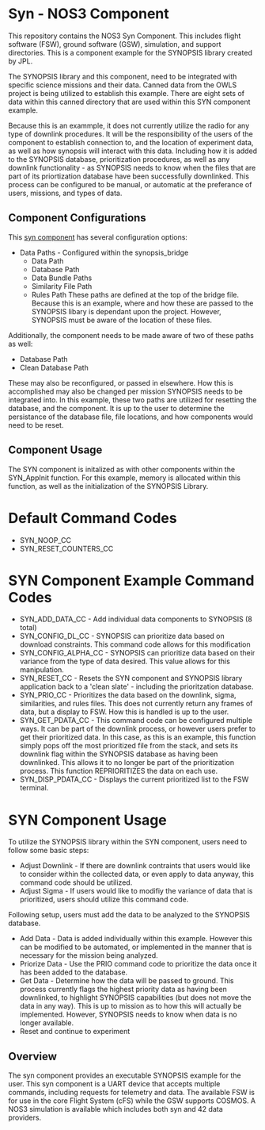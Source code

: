 # Syn - NOS3 Component
This repository contains the NOS3 Syn Component.
This includes flight software (FSW), ground software (GSW), simulation, and support directories.
This is a component example for the SYNOPSIS library created by JPL. 

The SYNOPSIS library and this component, need to be integrated with specific science missions and their data.  Canned data from the OWLS project is being 
utilized to establish this example.  There are eight sets of data within this canned directory that are used within this SYN component example.

Because this is an exammple, it does not currently utilize the radio for any type of downlink procedures.  It will be the responsibility of the users of the component
to establish connection to, and the location of experiment data, as well as how synopsis will interact with this data.  Including how it is added to the SYNOPSIS
database, prioritization procedures, as well as any downlink functionality - as SYNOPSIS needs to know when the files that are part of its priortization database have
been successfully downlinked.  This process can be configured to be manual, or automatic at the preferance of users, missions, and types of data.

## Component Configurations
This [syn component](https://aetd-git.gsfc.nasa.gov/itc/jpl/synopsis/syn_component/syn_nos3) has several configuration options:
* Data Paths - Configured within the synopsis_bridge
  * Data Path
  * Database Path
  * Data Bundle Paths
  * Similarity File Path
  * Rules Path
These paths are defined at the top of the bridge file.  Because this is an example, where and how these are passed to the SYNOPSIS libary is dependant upon the project.  However, SYNOPSIS must be aware of the location of these files.

Additionally, the component needs to be made aware of two of these paths as well:
* Database Path
* Clean Database Path

These may also be reconfigured, or passed in elsewhere.  How this is accomplished may also be changed per mission SYNOPSIS needs to be integrated into.  In this example, these two paths are utilized for resetting the database, and the component.  It is up to the user to determine the persistance of the database file, file locations, and how components would need to be reset.

## Component Usage
The SYN component is initalized as with other components within the SYN_AppInit function.  For this example, memory is allocated within this function, as well as the initialization of the SYNOPSIS Library.


# Default Command Codes
* SYN_NOOP_CC
* SYN_RESET_COUNTERS_CC

# SYN Component Example Command Codes
* SYN_ADD_DATA_CC - Add individual data components to SYNOPSIS (8 total)
* SYN_CONFIG_DL_CC - SYNOPSIS can prioritize data based on download constraints.  This command code allows for this modification
* SYN_CONFIG_ALPHA_CC - SYNOPSIS can prioritize data based on their variance from the type of data desired.  This value allows for this manipulation.
* SYN_RESET_CC - Resets the SYN component and SYNOPSIS library application back to a 'clean slate' - including the prioritzation database.
* SYN_PRIO_CC - Prioritizes the data based on the downlink, sigma, similarities, and rules files.  This does not currently return any frames of data, but a display to FSW.  How this is handled is up to the user.
* SYN_GET_PDATA_CC - This command code can be configured multiple ways. It can be part of the downlink process, or however users prefer to get their prioritized data.  In this case, as this is an example, this function simply pops off the most prioritized file from the stack, and sets its downlink flag within the SYNOPSIS database as having been downlinked.  This allows it to no longer be part of the prioritization process.
This function REPRIORITIZES the data on each use.
* SYN_DISP_PDATA_CC - Displays the current prioritized list to the FSW terminal.

# SYN Component Usage
To utilize the SYNOPSIS library within the SYN component, users need to follow some basic steps:
* Adjust Downlink - If there are downlink contraints that users would like to consider within the collected data, or even apply to data anyway, this command code should be utilized.
* Adjust Sigma - If users would like to modifiy the variance of data that is prioritized, users should utilize this command code.

Following setup, users must add the data to be analyzed to the SYNOPSIS database.
* Add Data - Data is added individually within this example.  However this can be modified to be automated, or implemented in the manner that is necessary for the mission being analyzed.
* Priorize Data - Use the PRIO command code to prioritize the data once it has been added to the database.
* Get Data - Determine how the data will be passed to ground.  This process currently flags the highest priority data as having been downlinked, to highlight SYNOPSIS capabilities (but does not move the data in any way).  This is up to mission as to how this will actually be implemented.  However, SYNOPSIS needs to know when data is no longer available.
* Reset and continue to experiment

## Overview
The syn component provides an executable SYNOPSIS example for the user.  This syn component is a UART device that accepts multiple commands, including requests for telemetry and data.
The available FSW is for use in the core Flight System (cFS) while the GSW supports COSMOS.
A NOS3 simulation is available which includes both syn and 42 data providers.
 